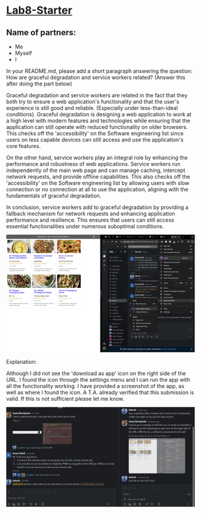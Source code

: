 # [Lab8-Starter](https://jason-boenjamin.github.io/Lab8-Starter/)

## Name of partners:
- Me
- Myself
- I

In your README.md, please add a short paragraph answering the question: How are graceful degradation and service workers related? (Answer this after doing the part below)

Graceful degradation and service workers are related in the fact that they both try to ensure a web application's functionality and that the user's experience is still good and reliable. (Especially under less-than-ideal conditions). Graceful degradation is designing a web application to work at a high level with modern features and technologies while ensuring that the application can still operate with reduced functionality on older browsers. This checks off the 'accessibility' on the Software engineering list since users on less capable devices can still access and use the application's core features. 

On the other hand, service workers play an integral role by enhancing the performance and robustness of web applications. Service workers run independently of the main web page and can manage caching, intercept network requests, and provide offline capabilities. This also checks off the 'accessibility' on the Software engineering list by allowing users with slow connection or no connection at all to use the application, aligning with the fundamentals of graceful degradation.

In conclusion, service workers add to graceful degradation by providing a fallback mechanism for network requests and enhancing application performance and resilience. This ensures that users can still access essential functionalities under numerous suboptimal conditions.


![pwa.png](./pwa.png)

Explanation:

Although I did not see the 'download as app' icon on the right side of the URL. I found the icon through the settings menu and I can run the app with all the functionality working. I have provided a screenshot of the app, as well as where I found the icon. A T.A. already verified that this submission is valid. If this is not sufficient please let me know. 

![Ta approval](./ta.png)

